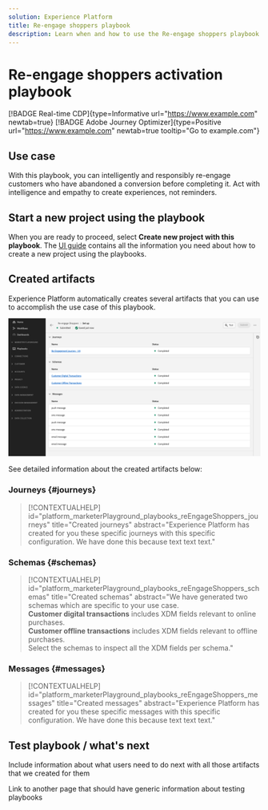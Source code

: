 ```yaml
---
solution: Experience Platform
title: Re-engage shoppers playbook
description: Learn when and how to use the Re-engage shoppers playbook
---
```


# Re-engage shoppers activation playbook

[!BADGE Real-time CDP]{type=Informative url="https://www.example.com" newtab=true} [!BADGE Adobe Journey Optimizer]{type=Positive url="https://www.example.com" newtab=true tooltip="Go to example.com"}

## Use case

With this playbook, you can intelligently and responsibly re-engage customers who have abandoned a conversion before completing it. Act with intelligence and empathy to create experiences, not reminders.

## Start a new project using the playbook

When you are ready to proceed, select **Create new project with this playbook**. The [UI guide](/help/use-case-playbooks/playbooks/ui-guide.md) contains all the information you need about how to create a new project using the playbooks.

## Created artifacts

Experience Platform automatically creates several artifacts that you can use to accomplish the use case of this playbook.

![Artifacts created for the re-engage shoppers playbook](/help/use-case-playbooks/assets/playbooks/catalog/re-engage-shoppers/re-engage-shoppers-artifacts.png)

See detailed information about the created artifacts below: 

### Journeys {#journeys}

>[!CONTEXTUALHELP]
>id="platform_marketerPlayground_playbooks_reEngageShoppers_journeys"
>title="Created journeys"
>abstract="Experience Platform has created for you these specific journeys with this specific configuration. We have done this because text text text."

### Schemas {#schemas}

>[!CONTEXTUALHELP]
>id="platform_marketerPlayground_playbooks_reEngageShoppers_schemas"
>title="Created schemas"
>abstract="We have generated two schemas which are specific to your use case. <br> <b>Customer digital transactions</b> includes XDM fields relevant to online purchases. <br> <b>Customer offline transactions</b> includes XDM fields relevant to offline purchases. <br> Select the schemas to inspect all the XDM fields per schema."

### Messages {#messages}

>[!CONTEXTUALHELP]
>id="platform_marketerPlayground_playbooks_reEngageShoppers_messages"
>title="Created messages"
>abstract="Experience Platform has created for you these specific messages with this specific configuration. We have done this because text text text."



## Test playbook / what's next

Include information about what users need to do next with all those artifacts that we created for them

Link to another page that should have generic information about testing playbooks